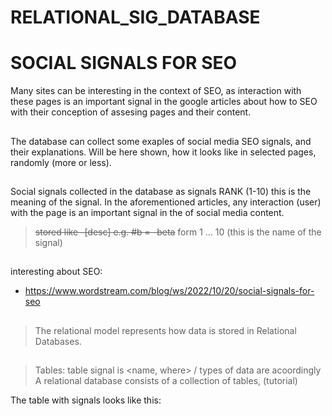 # RELATIONAL_SIG_DATABASE
# SOCIAL SIGNALS FOR SEO
Many sites can be interesting in the context of SEO, as interaction with these pages is 
an important signal in the google articles about how to SEO with their conception of assesing pages and their content.

##

The database can collect some exaples of social media SEO signals, and their explanations.
Will be here shown, how it looks like in selected pages, randomly (more or less).

##
Social signals collected in the database as signals RANK (1-10) this is the meaning of the signal.
In the aforementioned articles, any interaction (user) with the page is an important signal in the of social media content.

> ~~stored like -[desc] e.g. #b = -beta~~
> form 1 ... 10 (this is the name of the signal)

##
interesting about SEO:
- https://www.wordstream.com/blog/ws/2022/10/20/social-signals-for-seo

##
> The relational model represents how data is stored in Relational Databases.  
##
>Tables: table signal is <name, where> / types of data are acoordingly
> A relational database consists of a collection of tables, (tutorial)

The table with signals looks like this:

